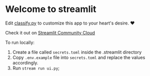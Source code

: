 # Welcome to streamlit


Edit [classify.py](./classify.py) to customize this app to your heart's desire. ❤️

Check it out on [Streamlit Community Cloud](https://st-ui-app.streamlit.app/)


To run locally:


1. Create a file called `secrets.toml` inside the .streamlit directory
2. Copy `.env.example` file into `secrets.toml` and replace the values accordingly.
3. Run `stream run ui.py`;